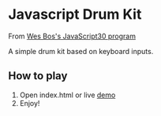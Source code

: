 # Javascript Drum Kit

From [Wes Bos's JavaScript30 program](https://github.com/wesbos/JavaScript30/tree/master/01%20-%20JavaScript%20Drum%20Kit)

A simple drum kit based on keyboard inputs.

## How to play

1. Open index.html or live [demo](https://sarpisik.github.io/drum-kit/)
2. Enjoy!

